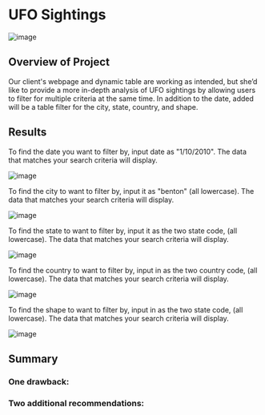 # UFO Sightings

![image](https://user-images.githubusercontent.com/67409852/144374506-a43f914a-c8bb-4426-816f-9b4340b8db72.png)
## Overview of Project

Our client's webpage and dynamic table are working as intended, but she’d like to provide a more in-depth analysis of UFO sightings by allowing users to filter for multiple criteria at the same time. In addition to the date, added will be a table filter for the city, state, country, and shape.

## Results

To find the date you want to filter by, input date as "1/10/2010". The data that matches your search criteria will display.  

![image](https://user-images.githubusercontent.com/67409852/144375061-6ffc0039-eb6e-41ab-9bbe-cfd3649bc1cc.png)

To find the city to want to filter by, input it as "benton" (all lowercase). The data that matches your search criteria will display.  

![image](https://user-images.githubusercontent.com/67409852/144375219-2627703b-67cc-42de-adb4-4b5cb4213e02.png)

To find the state to want to filter by, input it as the two state code, (all lowercase). The data that matches your search criteria will display.  

![image](https://user-images.githubusercontent.com/67409852/144375338-1ba28ba2-a16d-485e-842e-d239f48b4d74.png)

To find the country to want to filter by, input in as the two country code, (all lowercase). The data that matches your search criteria will display.  

![image](https://user-images.githubusercontent.com/67409852/144375510-559b818a-9e44-4212-add1-6658ce187b21.png)

To find the shape to want to filter by, input in as the two state code, (all lowercase). The data that matches your search criteria will display.

![image](https://user-images.githubusercontent.com/67409852/144375623-b184b452-769e-48fe-9a1f-9ad5503cefb2.png)

## Summary

### One drawback:

### Two additional recommendations:
